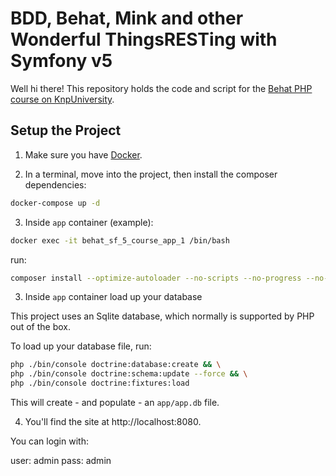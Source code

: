 # BDD, Behat, Mink and other Wonderful ThingsRESTing with Symfony v5

Well hi there! This repository holds the code and script
for the [Behat PHP course on KnpUniversity](https://knpuniversity.com/screencast/behat).

## Setup the Project

1. Make sure you have [Docker](https://www.docker.com/).

2. In a terminal, move into the project, then install the composer dependencies:

```bash
docker-compose up -d
```

3. Inside `app` container (example):

```bash
docker exec -it behat_sf_5_course_app_1 /bin/bash
```

run:
```bash
composer install --optimize-autoloader --no-scripts --no-progress --no-plugins
```

3. Inside `app` container load up your database

This project uses an Sqlite database, which normally is supported by PHP
out of the box.

To load up your database file, run:

```bash
php ./bin/console doctrine:database:create && \
php ./bin/console doctrine:schema:update --force && \
php ./bin/console doctrine:fixtures:load
```

This will create - and populate - an `app/app.db` file.

4. You'll find the site at http://localhost:8080.

You can login with:

user: admin
pass: admin

